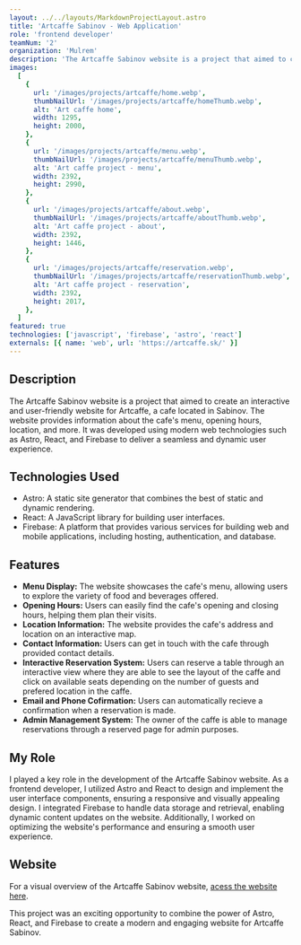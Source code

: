 ```yaml
---
layout: ../../layouts/MarkdownProjectLayout.astro
title: 'Artcaffe Sabinov - Web Application'
role: 'frontend developer'
teamNum: '2'
organization: 'Mulrem'
description: 'The Artcaffe Sabinov website is a project that aimed to create a friendly website for Artcaffe, a cafe located in Sabinov, Slovakia.'
images:
  [
    {
      url: '/images/projects/artcaffe/home.webp',
      thumbNailUrl: '/images/projects/artcaffe/homeThumb.webp',
      alt: 'Art caffe home',
      width: 1295,
      height: 2000,
    },
    {
      url: '/images/projects/artcaffe/menu.webp',
      thumbNailUrl: '/images/projects/artcaffe/menuThumb.webp',
      alt: 'Art caffe project - menu',
      width: 2392,
      height: 2990,
    },
    {
      url: '/images/projects/artcaffe/about.webp',
      thumbNailUrl: '/images/projects/artcaffe/aboutThumb.webp',
      alt: 'Art caffe project - about',
      width: 2392,
      height: 1446,
    },
    {
      url: '/images/projects/artcaffe/reservation.webp',
      thumbNailUrl: '/images/projects/artcaffe/reservationThumb.webp',
      alt: 'Art caffe project - reservation',
      width: 2392,
      height: 2017,
    },
  ]
featured: true
technologies: ['javascript', 'firebase', 'astro', 'react']
externals: [{ name: 'web', url: 'https://artcaffe.sk/' }]
---
```


## Description

The Artcaffe Sabinov website is a project that aimed to create an interactive and user-friendly website for Artcaffe, a cafe located in Sabinov. The website provides information about the cafe's menu, opening hours, location, and more. It was developed using modern web technologies such as Astro, React, and Firebase to deliver a seamless and dynamic user experience.

## Technologies Used

- Astro: A static site generator that combines the best of static and dynamic rendering.
- React: A JavaScript library for building user interfaces.
- Firebase: A platform that provides various services for building web and mobile applications, including hosting, authentication, and database.

## Features

- **Menu Display:** The website showcases the cafe's menu, allowing users to explore the variety of food and beverages offered.
- **Opening Hours:** Users can easily find the cafe's opening and closing hours, helping them plan their visits.
- **Location Information:** The website provides the cafe's address and location on an interactive map.
- **Contact Information:** Users can get in touch with the cafe through provided contact details.
- **Interactive Reservation System:** Users can reserve a table through an interactive view where they are able to see the layout of the caffe and click on available seats depending on the number of guests and prefered location in the caffe.
- **Email and Phone Cofirmation:** Users can automatically recieve a confirmation when a reservation is made.
- **Admin Management System:** The owner of the caffe is able to manage reservations through a reserved page for admin purposes.

## My Role

I played a key role in the development of the Artcaffe Sabinov website. As a frontend developer, I utilized Astro and React to design and implement the user interface components, ensuring a responsive and visually appealing design. I integrated Firebase to handle data storage and retrieval, enabling dynamic content updates on the website. Additionally, I worked on optimizing the website's performance and ensuring a smooth user experience.

## Website

For a visual overview of the Artcaffe Sabinov website, [acess the website here](https://artcaffe.sk/).

This project was an exciting opportunity to combine the power of Astro, React, and Firebase to create a modern and engaging website for Artcaffe Sabinov.
